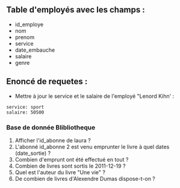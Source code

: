 ## Table d'employés avec les champs :

- id_employe
- nom
- prenom
- service
- date_embauche
- salaire
- genre

## Enoncé de requetes :

- Mettre à jour le service et le salaire de l'employé "Lenord Kihn' :
```
service: sport
salaire: 50500
```

### Base de donnée Blibliotheque

1. Afficher l'id_abonne de laura ?
2. L'abonné id_abonne 2 est venu emprunter le livre à quel dates (date_sortie) ?
3. Combien d'emprunt ont été effectué en tout ?
4. Combien de livres sont sortis le 2011-12-19 ?
5. Quel est l'auteur du livre "Une vie" ?
6. De combien de livres d'Alexendre Dumas dispose-t-on ?
 
